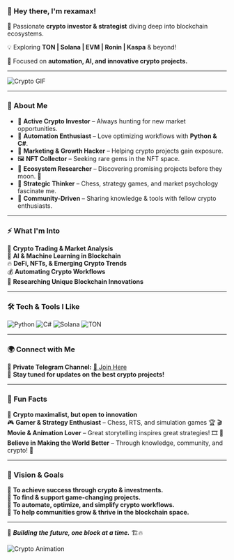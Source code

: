 ### 👋 Hey there, I'm **rexamax**!

🚀 Passionate **crypto investor & strategist** diving deep into blockchain ecosystems.

💡 Exploring **TON | Solana | EVM | Ronin | Kaspa** & beyond!

🎯 Focused on **automation, AI, and innovative crypto projects.**

---

![Crypto GIF](https://media.giphy.com/media/3o7abldj0b3rxrZUxW/giphy.gif)

---

### 💎 About Me
- 🏦 **Active Crypto Investor** – Always hunting for new market opportunities.
- 🤖 **Automation Enthusiast** – Love optimizing workflows with **Python & C#**.
- 📢 **Marketing & Growth Hacker** – Helping crypto projects gain exposure.
- 🖼️ **NFT Collector** – Seeking rare gems in the NFT space.
- 🔎 **Ecosystem Researcher** – Discovering promising projects before they moon. 🚀
- 🎯 **Strategic Thinker** – Chess, strategy games, and market psychology fascinate me.
- 🤝 **Community-Driven** – Sharing knowledge & tools with fellow crypto enthusiasts.

---

### ⚡ What I'm Into
🚀 **Crypto Trading & Market Analysis**  
🤖 **AI & Machine Learning in Blockchain**  
🔥 **DeFi, NFTs, & Emerging Crypto Trends**  
💰 **Automating Crypto Workflows**  
🧐 **Researching Unique Blockchain Innovations**  

---

### 🛠️ Tech & Tools I Like
![Python](https://img.shields.io/badge/-Python-3776AB?style=for-the-badge&logo=python&logoColor=white) 
![C#](https://img.shields.io/badge/-C%23-239120?style=for-the-badge&logo=csharp&logoColor=white) 
![Solana](https://img.shields.io/badge/-Solana-3A3A3A?style=for-the-badge&logo=solana)
![TON](https://img.shields.io/badge/-TON-0088CC?style=for-the-badge&logo=telegram)

---

### 🌍 Connect with Me
📢 **Private Telegram Channel:** [🚀 Join Here](https://t.me/+bnYciroeeKljOTdi)  
📩 **Stay tuned for updates on the best crypto projects!**

---

### 🧠 Fun Facts
🐉 **Crypto maximalist, but open to innovation**  
🎮 **Gamer & Strategy Enthusiast** – Chess, RTS, and simulation games 🏆
🎬 **Movie & Animation Lover** – Great storytelling inspires great strategies! 🎞️
🌱 **Believe in Making the World Better** – Through knowledge, community, and crypto! 💙

---

### 🚀 Vision & Goals
🔹 **To achieve success through crypto & investments.**  
🔹 **To find & support game-changing projects.**  
🔹 **To automate, optimize, and simplify crypto workflows.**  
🔹 **To help communities grow & thrive in the blockchain space.**  

---

📌 **_Building the future, one block at a time._** 🏗️🔥

![Crypto Animation](https://media.giphy.com/media/YnkMcHgNIMW4Yfmjxr/giphy.gif)

